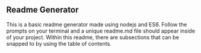 ## Readme Generator 

This is a basic readme generator made using nodejs and ES6. Follow the prompts on your terminal and a  unique readme.md file should appear inside of your project. Within this readme, there are subsections that can be snapped to by using the table of contents. 